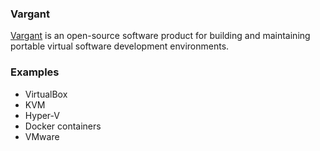 ### Vargant
[Vargant][1] is an open-source software product for building and maintaining portable virtual software development environments.
### Examples
* VirtualBox
* KVM
* Hyper-V
* Docker containers
* VMware

[1]: https://en.wikipedia.org/wiki/Vagrant_(software) "Title"



